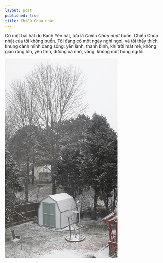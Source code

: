 ```yaml
---
layout: post
published: true
title: Chiều Chúa nhật
---
```


Có một bài hát do Bạch Yến hát, tựa là *Chiều Chúa nhật* buồn. Chiều Chúa nhật
của tôi không buồn. Tôi đang có một ngày nghỉ ngơi, và tôi thấy thích khung cảnh
mình đang sống: yên lành, thanh bình, khí trời mát mẻ, không gian rộng lớn, yên
tĩnh, đường xá nhỏ, vắng, không một bóng người.

![](<../images/ab.jpg>)
